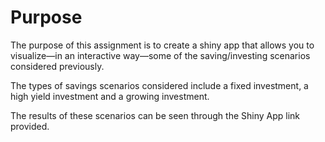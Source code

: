 # Purpose

The purpose of this assignment is to create a shiny app that allows you to visualize—in an
interactive way—some of the saving/investing scenarios considered previously.

The types of savings scenarios considered include a fixed investment, a high yield investment and a growing investment.

The results of these scenarios can be seen through the Shiny App link provided.
